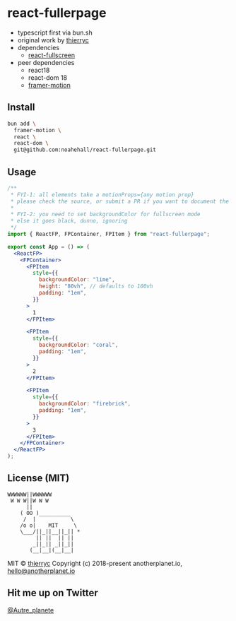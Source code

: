 # react-fullerpage

- typescript first via bun.sh
- original work by [thierryc](https://github.com/thierryc)
- dependencies
  - [react-fullscreen](https://github.com/snakesilk/react-fullscreen)
- peer dependencies
  - react18
  - react-dom 18
  - [framer-motion](https://github.com/framer/motion/tree/main/packages/framer-motion)

## Install

```bash
bun add \
  framer-motion \
  react \
  react-dom \
  git@github.com:noahehall/react-fullerpage.git

```

## Usage

```jsx
/**
 * FYI-1: all elements take a motionProps={any motion prop}
 * please check the source, or submit a PR if you want to document the source
 *
 * FYI-2: you need to set backgroundColor for fullscreen mode
 * else it goes black, dunno, ignoring
 */
import { ReactFP, FPContainer, FPItem } from "react-fullerpage";

export const App = () => (
  <ReactFP>
    <FPContainer>
      <FPItem
        style={{
          backgroundColor: "lime",
          height: "80vh", // defaults to 100vh
          padding: "1em",
        }}
      >
        1
      </FPItem>

      <FPItem
        style={{
          backgroundColor: "coral",
          padding: "1em",
        }}
      >
        2
      </FPItem>

      <FPItem
        style={{
          backgroundColor: "firebrick",
          padding: "1em",
        }}
      >
        3
      </FPItem>
    </FPContainer>
  </ReactFP>
);
```

## License (MIT)

```
WWWWWW||WWWWWW
 W W W||W W W
      ||
    ( OO )__________
     /  |           \
    /o o|    MIT     \
    \___/||_||__||_|| *
         || ||  || ||
        _||_|| _||_||
       (__|__|(__|__|
```

MIT © [thierryc](https://github.com/thierryc)
Copyright (c) 2018-present anotherplanet.io, hello@anotherplanet.io

## Hit me up on Twitter

[@Autre_planete](https://twitter.com/Autre_planete?ref=github)
